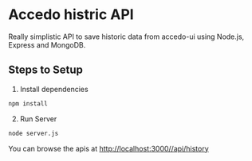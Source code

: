 # Accedo histric API  
Really simplistic API to save historic data from accedo-ui using Node.js, Express and MongoDB.

## Steps to Setup

1. Install dependencies

```bash
npm install
```

2. Run Server

```bash
node server.js
```

You can browse the apis at <http://localhost:3000//api/history>

